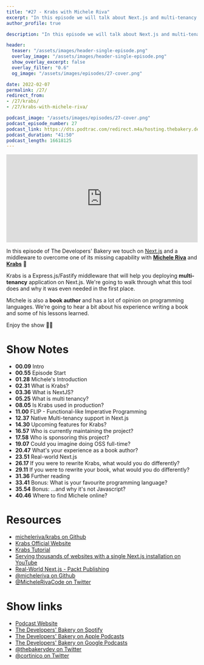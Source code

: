 ```yaml
---
title: "#27 - Krabs with Michele Riva"
excerpt: "In this episode we will talk about Next.js and multi-tenancy with Krabs by Michele Riva"
author_profile: true

description: "In this episode we will talk about Next.js and multi-tenancy with Krabs by Michele Riva"

header:
  teaser: "/assets/images/header-single-episode.png"
  overlay_image: "/assets/images/header-single-episode.png"
  show_overlay_excerpt: false
  overlay_filter: "0.6"
  og_image: "/assets/images/episodes/27-cover.png"

date: 2022-02-07
permalink: /27/
redirect_from:
- /27/krabs/
- /27/krabs-with-michele-riva/

podcast_image: "/assets/images/episodes/27-cover.png"
podcast_episode_number: 27
podcast_link: https://dts.podtrac.com/redirect.m4a/hosting.thebakery.dev/27-thedevelopersbakery-krabs.m4a
podcast_duration: "41:50"
podcast_length: 16618125
---
```


<iframe src="https://open.spotify.com/embed-podcast/show/4jV6Yoz7D38sZJlYMzJm3k" width="100%" height="232" frameborder="0" allowtransparency="true" allow="encrypted-media"></iframe>

In this episode of The Developers' Bakery we touch on [Next.js](https://expressjs.com/) and a middleware to overcome one of its missing capability with [**Michele Riva**](https://twitter.com/MicheleRivaCode) and [**Krabs**](https://github.com/micheleriva/krabs) 🦀

Krabs is a Express.js/Fastify middleware that will help you deploying **multi-tenancy** application on Next.js.
We're going to walk through what this tool does and why it was even needed in the first place.

Michele is also a **book author** and has a lot of opinion on programming languages. We're going to hear a bit
about his experience writing a book and some of his lessons learned.

Enjoy the show 👨‍🍳

# Show Notes

- **00.09** Intro
- **00.55** Episode Start
- **01.28** Michele's Introduction
- **02.31** What is Krabs?
- **03.36** What is NextJS?
- **05.25** What is multi tenancy?
- **08.05** Is Krabs used in production?
- **11.00** FLIP - Functional-like Imperative Programming
- **12.37** Native Multi-tenancy support in Next.js
- **14.30** Upcoming features for Krabs?
- **16.57** Who is currently maintaining the project?
- **17.58** Who is sponsoring this project?
- **19.07** Could you imagine doing OSS full-time?
- **20.47** What's your experience as a book author?
- **23.51** Real-world Next.js
- **26.17** If you were to rewrite Krabs, what would you do differently?
- **29.11** If you were to rewrite your book, what would you do differently?
- **31.36** Further reading
- **33.41** Bonus: What is your favourite programming language?
- **35.54** Bonus: ...and why it's not Javascript?
- **40.46** Where to find Michele online?

# Resources

* <i class="fab fa-github"></i> [micheleriva/krabs on Github](https://github.com/micheleriva/krabs)
* <i class="fas fa-link"></i> [Krabs Official Website](https://krabs.vercel.app/)
* <i class="fas fa-link"></i> [Krabs Tutorial](https://krabs.vercel.app/docs/intro)
* <i class="fab fa-youtube"></i> [Serving thousands of websites with a single Next.js installation on YouTube](https://youtu.be/71NRAnT4G4Q)
* <i class="fas fa-book"></i> [Real-World Next.js - Packt Publishing](https://www.packtpub.com/product/real-world-next-js/9781801073493)
* <i class="fab fa-github"></i> [@micheleriva on Github](https://github.com/micheleriva)
* <i class="fab fa-twitter"></i> [@MicheleRivaCode on Twitter](https://twitter.com/MicheleRivaCode)

# Show links

* <i class="fas fa-link"></i> [Podcast Website](https://thebakery.dev)
* <i class="fab fa-spotify"></i> [The Developers' Bakery on Spotify](https://open.spotify.com/show/4jV6Yoz7D38sZJlYMzJm3k?si=AL3ske_0R_CKlEScMhYhug)
* <i class="fas fa-podcast"></i> [The Developers' Bakery on Apple Podcasts](https://podcasts.apple.com/us/podcast/the-developers-bakery/id1542849034)
* <i class="fab fa-google-play"></i> [The Developers' Bakery on Google Podcasts](https://podcasts.google.com/feed/aHR0cHM6Ly90aGViYWtlcnkuZGV2L3BvZGNhc3QueG1s)
* <i class="fab fa-twitter"></i> [@thebakerydev on Twitter](https://twitter.com/thebakerydev)
* <i class="fab fa-twitter"></i> [@cortinico on Twitter](https://twitter.com/cortinico)
